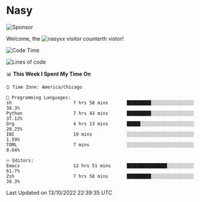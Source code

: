 # Nasy

<!--
<p align="center">
<img height="200" src="https://github-readme-stats.vercel.app/api?username=nasyxx&count_private=true&show_icons=true&theme=dracula&include_all_commits=true"/>
<img height="200" src="https://github-readme-stats.vercel.app/api/top-langs/?username=nasyxx&theme=dracula&hide=html,jupyter+notebook&count_private=true&show_icons=true"/>
</p>

  
----------------
-->

![Sponsor](https://img.shields.io/static/v1.svg?label=Sponsor&message=%E2%9D%A4&logo=GitHub&style=flat&color=pink)
 
Welcome, the ![nasyxx visitor counter](https://count.getloli.com/get/@nasyxx?theme=rule34)th vistor!
 
<!--START_SECTION:waka-->
![Code Time](http://img.shields.io/badge/Code%20Time-2%2C714%20hrs%2042%20mins-blue)

![Lines of code](https://img.shields.io/badge/From%20Hello%20World%20I%27ve%20Written-5%20Million%20lines%20of%20code-blue)

📊 **This Week I Spent My Time On** 

```text
⌚︎ Time Zone: America/Chicago

💬 Programming Languages: 
sh                       7 hrs 58 mins       █████████░░░░░░░░░░░░░░░░   38.3% 
Python                   7 hrs 43 mins       █████████░░░░░░░░░░░░░░░░   37.12% 
Org                      4 hrs 13 mins       █████░░░░░░░░░░░░░░░░░░░░   20.25% 
INI                      19 mins             ░░░░░░░░░░░░░░░░░░░░░░░░░   1.59% 
TOML                     7 mins              ░░░░░░░░░░░░░░░░░░░░░░░░░   0.64%

🔥 Editors: 
Emacs                    12 hrs 51 mins      ███████████████░░░░░░░░░░   61.7% 
Zsh                      7 hrs 58 mins       █████████░░░░░░░░░░░░░░░░   38.3%

```


 Last Updated on 13/10/2022 22:39:35 UTC
<!--END_SECTION:waka-->

<!-- ![visitors](https://visitor-badge.laobi.icu/badge?page_id=nasyxx.nasyxx) -->
